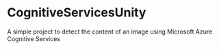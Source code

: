 # CognitiveServicesUnity
A simple project to detect the content of an image using Microsoft Azure Cognitive Services
